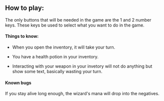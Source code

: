 ## How to play:

The only buttons that will be needed in the game are the 1 and 2 number keys. These keys be used to select what you want to do in the game.

#### Things to know:

- When you open the inventory, it will take your turn.

- You have a health potion in your inventory.

- Interacting with your weapon in your invetory will not do anything but show some text, basically wasting your turn.

#### Known bugs

If you stay alive long enough, the wizard's mana will drop into the negatives.